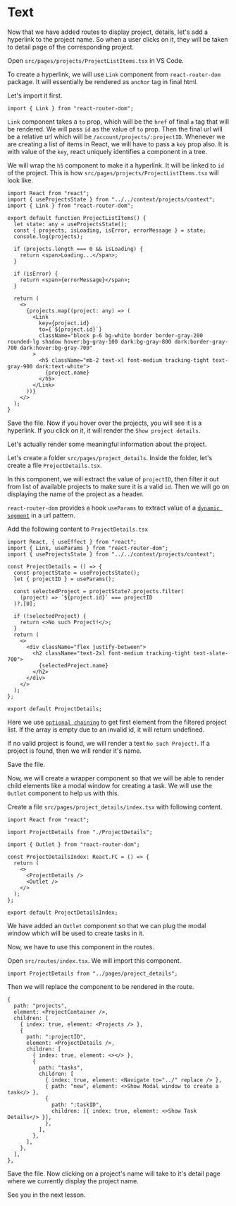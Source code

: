 # Text

Now that we have added routes to display project, details, let's add a hyperlink to the project name. So when a user clicks on it, they will be taken to detail page of the corresponding project.

Open `src/pages/projects/ProjectListItems.tsx` in VS Code.

To create a hyperlink, we will use `Link` component from `react-router-dom` package. It will essentially be rendered as `anchor` tag in final html.

Let's import it first.

```tsx
import { Link } from "react-router-dom";
```

`Link` component takes a `to` prop, which will be the `href` of final `a` tag that will be rendered. We will pass `id` as the value of `to` prop. Then the final url will be a relative url which will be `/account/projects/:projectID`. Whenever we are creating a list of items in React, we will have to pass a `key` prop also. It is with value of the `key`, react uniquely identifies a component in a tree.

We will wrap the `h5` component to make it a hyperlink. It will be linked to `id` of the project. This is how `src/pages/projects/ProjectListItems.tsx` will look like.

```tsx
import React from "react";
import { useProjectsState } from "../../context/projects/context";
import { Link } from "react-router-dom";

export default function ProjectListItems() {
  let state: any = useProjectsState();
  const { projects, isLoading, isError, errorMessage } = state;
  console.log(projects);

  if (projects.length === 0 && isLoading) {
    return <span>Loading...</span>;
  }

  if (isError) {
    return <span>{errorMessage}</span>;
  }

  return (
    <>
      {projects.map((project: any) => (
        <Link
          key={project.id}
          to={`${project.id}`}
          className="block p-6 bg-white border border-gray-200 rounded-lg shadow hover:bg-gray-100 dark:bg-gray-800 dark:border-gray-700 dark:hover:bg-gray-700"
        >
          <h5 className="mb-2 text-xl font-medium tracking-tight text-gray-900 dark:text-white">
            {project.name}
          </h5>
        </Link>
      ))}
    </>
  );
}
```

Save the file. Now if you hover over the projects, you will see it is a hyperlink. If you click on it, it will render the `Show project details`.

Let's actually render some meaningful information about the project.

Let's create a folder `src/pages/project_details`. Inside the folder, let's create a file `ProjectDetails.tsx`.

In this component, we will extract the value of `projectID`, then filter it out from list of available projects to make sure it is a valid `id`. Then we will go on displaying the name of the project as a header.

`react-router-dom` provides a hook `useParams` to extract value of a [`dynamic segment`](https://reactrouter.com/en/main/route/route#dynamic-segments) in a url pattern.

Add the following content to `ProjectDetails.tsx`

```tsx
import React, { useEffect } from "react";
import { Link, useParams } from "react-router-dom";
import { useProjectsState } from "../../context/projects/context";

const ProjectDetails = () => {
  const projectState = useProjectsState();
  let { projectID } = useParams();

  const selectedProject = projectState?.projects.filter(
    (project) => `${project.id}` === projectID
  )?.[0];

  if (!selectedProject) {
    return <>No such Project!</>;
  }
  return (
    <>
      <div className="flex justify-between">
        <h2 className="text-2xl font-medium tracking-tight text-slate-700">
          {selectedProject.name}
        </h2>
      </div>
    </>
  );
};

export default ProjectDetails;
```

Here we use [`optional chaining`](https://developer.mozilla.org/en-US/docs/Web/JavaScript/Reference/Operators/Optional_chaining) to get first element from the filtered project list. If the array is empty due to an invalid id, it will return undefined.

If no valid project is found, we will render a text `No such Project!`. If a project is found, then we will render it's name.

Save the file.

Now, we will create a wrapper component so that we will be able to render child elements like a modal window for creating a task. We will use the `Outlet` component to help us with this.

Create a file `src/pages/project_details/index.tsx` with following content.

```tsx
import React from "react";

import ProjectDetails from "./ProjectDetails";

import { Outlet } from "react-router-dom";

const ProjectDetailsIndex: React.FC = () => {
  return (
    <>
      <ProjectDetails />
      <Outlet />
    </>
  );
};

export default ProjectDetailsIndex;

```

We have added an `Outlet` component so that we can plug the modal window which will be used to create tasks in it.

Now, we have to use this component in the routes.

Open `src/routes/index.tsx`. We will import this component.

```tsx
import ProjectDetails from "../pages/project_details";
```

Then we will replace the component to be rendered in the route.

```tsx
{
  path: "projects",
  element: <ProjectContainer />,
  children: [
    { index: true, element: <Projects /> },
    {
      path: ":projectID",
      element: <ProjectDetails />,
      children: [
        { index: true, element: <></> },
        {
          path: "tasks",
          children: [
            { index: true, element: <Navigate to="../" replace /> },
            { path: "new", element: <>Show Modal window to create a task</> },
            {
              path: ":taskID",
              children: [{ index: true, element: <>Show Task Details</> }],
            },
          ],
        },
      ],
    },
  ],
},
```

Save the file. Now clicking on a project's name will take to it's detail page where we currently display the project name.

See you in the next lesson.
